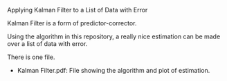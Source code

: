 Applying Kalman Filter to a List of Data with Error

Kalman Filter is a form of predictor-corrector.

Using the algorithm in this repository, a really nice estimation can be made over a list of data with error.

There is one file.
* Kalman Filter.pdf: File showing the algorithm and plot of estimation.
